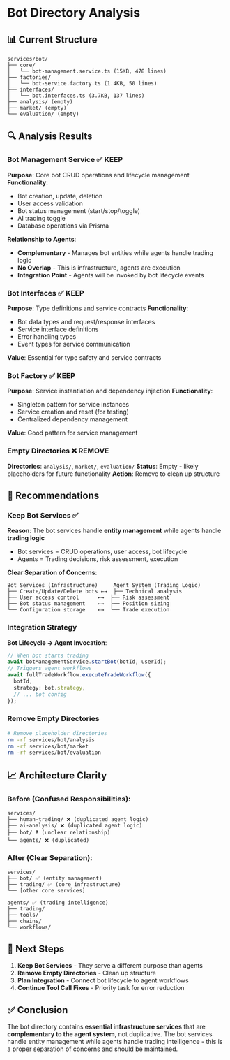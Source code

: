 # Bot Directory Analysis

## 📊 **Current Structure**

```
services/bot/
├── core/
│   └── bot-management.service.ts (15KB, 478 lines)
├── factories/
│   └── bot-service.factory.ts (1.4KB, 50 lines)
├── interfaces/
│   └── bot.interfaces.ts (3.7KB, 137 lines)
├── analysis/ (empty)
├── market/ (empty)
└── evaluation/ (empty)
```

## 🔍 **Analysis Results**

### **Bot Management Service** ✅ **KEEP**

**Purpose**: Core bot CRUD operations and lifecycle management
**Functionality**:

- Bot creation, update, deletion
- User access validation
- Bot status management (start/stop/toggle)
- AI trading toggle
- Database operations via Prisma

**Relationship to Agents**:

- **Complementary** - Manages bot entities while agents handle trading logic
- **No Overlap** - This is infrastructure, agents are execution
- **Integration Point** - Agents will be invoked by bot lifecycle events

### **Bot Interfaces** ✅ **KEEP**

**Purpose**: Type definitions and service contracts
**Functionality**:

- Bot data types and request/response interfaces
- Service interface definitions
- Error handling types
- Event types for service communication

**Value**: Essential for type safety and service contracts

### **Bot Factory** ✅ **KEEP**

**Purpose**: Service instantiation and dependency injection
**Functionality**:

- Singleton pattern for service instances
- Service creation and reset (for testing)
- Centralized dependency management

**Value**: Good pattern for service management

### **Empty Directories** ❌ **REMOVE**

**Directories**: `analysis/`, `market/`, `evaluation/`
**Status**: Empty - likely placeholders for future functionality
**Action**: Remove to clean up structure

## 🎯 **Recommendations**

### **Keep Bot Services** ✅

**Reason**: The bot services handle **entity management** while agents handle **trading logic**

- Bot services = CRUD operations, user access, bot lifecycle
- Agents = Trading decisions, risk assessment, execution

**Clear Separation of Concerns**:

```
Bot Services (Infrastructure)     Agent System (Trading Logic)
├── Create/Update/Delete bots ←→  ├── Technical analysis
├── User access control      ←→  ├── Risk assessment
├── Bot status management    ←→  ├── Position sizing
└── Configuration storage    ←→  └── Trade execution
```

### **Integration Strategy**

**Bot Lifecycle → Agent Invocation**:

```typescript
// When bot starts trading
await botManagementService.startBot(botId, userId);
// Triggers agent workflows
await fullTradeWorkflow.executeTradeWorkflow({
  botId,
  strategy: bot.strategy,
  // ... bot config
});
```

### **Remove Empty Directories**

```bash
# Remove placeholder directories
rm -rf services/bot/analysis
rm -rf services/bot/market
rm -rf services/bot/evaluation
```

## 📈 **Architecture Clarity**

### **Before** (Confused Responsibilities):

```
services/
├── human-trading/ ❌ (duplicated agent logic)
├── ai-analysis/ ❌ (duplicated agent logic)
├── bot/ ❓ (unclear relationship)
└── agents/ ❌ (duplicated)
```

### **After** (Clear Separation):

```
services/
├── bot/ ✅ (entity management)
├── trading/ ✅ (core infrastructure)
└── [other core services]

agents/ ✅ (trading intelligence)
├── trading/
├── tools/
├── chains/
└── workflows/
```

## 🚀 **Next Steps**

1. **Keep Bot Services** - They serve a different purpose than agents
2. **Remove Empty Directories** - Clean up structure
3. **Plan Integration** - Connect bot lifecycle to agent workflows
4. **Continue Tool Call Fixes** - Priority task for error reduction

## ✅ **Conclusion**

The bot directory contains **essential infrastructure services** that are **complementary to the agent system**, not duplicative. The bot services handle entity management while agents handle trading intelligence - this is a proper separation of concerns and should be maintained.
